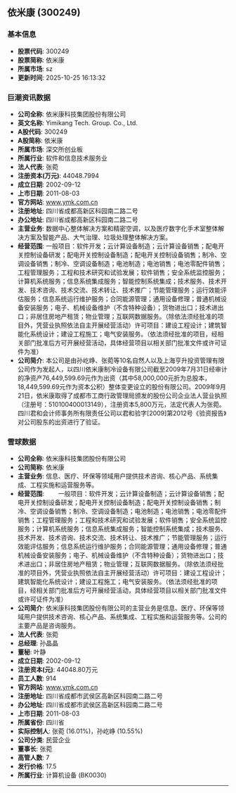 ## 依米康 (300249)

### 基本信息

- **股票代码**: 300249
- **股票简称**: 依米康
- **所属市场**: sz
- **更新时间**: 2025-10-25 16:13:32

### 巨潮资讯数据

- **公司全称**: 依米康科技集团股份有限公司
- **英文名称**: Yimikang Tech. Group. Co., Ltd.
- **A股代码**: 300249
- **A股简称**: 依米康
- **所属市场**: 深交所创业板
- **所属行业**: 软件和信息技术服务业
- **法人代表**: 张菀
- **注册资本(万元)**: 44048.7994
- **成立日期**: 2002-09-12
- **上市日期**: 2011-08-03
- **官方网站**: www.ymk.com.cn
- **注册地址**: 四川省成都高新区科园南二路二号
- **办公地址**: 四川省成都高新区科园南二路二号
- **主营业务**: 数据中心整体解决方案和精密空调，以及医疗数字化手术室整体解决方案及智能产品、大气治理、垃圾处理整体解决方案。
- **经营范围**: 一般项目：软件开发；云计算设备制造；云计算设备销售；配电开关控制设备研发；配电开关控制设备制造；配电开关控制设备销售；制冷、空调设备销售；制冷、空调设备制造；电池制造；电池销售；电池零配件销售；工程管理服务；工程和技术研究和试验发展；软件销售；安全系统监控服务；计算机系统服务；信息系统集成服务；智能控制系统集成；技术服务、技术开发、技术咨询、技术交流、技术转让、技术推广；节能管理服务；运行效能评估服务；信息系统运行维护服务；合同能源管理；通用设备修理；普通机械设备安装服务；电子、机械设备维护（不含特种设备）；货物进出口；技术进出口；非居住房地产租赁；物业管理；互联网数据服务。（除依法须经批准的项目外，凭营业执照依法自主开展经营活动）许可项目：建设工程设计；建筑智能化系统设计；建设工程施工；电气安装服务。（依法须经批准的项目，经相关部门批准后方可开展经营活动，具体经营项目以相关部门批准文件或许可证件为准）
- **公司简介**: 本公司是由孙屹峥、张菀等10名自然人以及上海亨升投资管理有限公司作为发起人，以四川依米康制冷设备有限公司截至2009年7月31日经审计的净资产76,449,599.69元作为出资（其中58,000,000元折为总股本，18,449,599.69元作为资本公积）整体变更设立的股份有限公司。2009年9月21日，依米康取得了成都市工商行政管理局颁发的股份公司企业法人营业执照（注册号：510100400013149），注册资本5,800万元，法定代表人为张菀。四川君和会计师事务所有限责任公司以君和验字[2009]第2012号《验资报告》对公司股东的出资进行了验证。

### 雪球数据

- **公司全称**: 依米康科技集团股份有限公司
- **公司简称**: 依米康
- **主营业务**: 信息、医疗、环保等领域用户提供技术咨询、核心产品、系统集成、工程实施和运营服务等。
- **经营范围**: 　　一般项目：软件开发；云计算设备制造；云计算设备销售；配电开关控制设备研发；配电开关控制设备制造；配电开关控制设备销售；制冷、空调设备销售；制冷、空调设备制造；电池制造；电池销售；电池零配件销售；工程管理服务；工程和技术研究和试验发展；软件销售；安全系统监控服务；计算机系统服务；信息系统集成服务；智能控制系统集成；技术服务、技术开发、技术咨询、技术交流、技术转让、技术推广；节能管理服务；运行效能评估服务；信息系统运行维护服务；合同能源管理；通用设备修理；普通机械设备安装服务；电子、机械设备维护（不含特种设备）；货物进出口；技术进出口；非居住房地产租赁；物业管理；互联网数据服务。（除依法须经批准的项目外，凭营业执照依法自主开展经营活动）许可项目：建设工程设计；建筑智能化系统设计；建设工程施工；电气安装服务。（依法须经批准的项目，经相关部门批准后方可开展经营活动，具体经营项目以相关部门批准文件或许可证件为准）
- **公司简介**: 依米康科技集团股份有限公司的主营业务是信息、医疗、环保等领域用户提供技术咨询、核心产品、系统集成、工程实施和运营服务等。公司的主要产品是咨询服务。
- **法人代表**: 张菀
- **总经理**: 孙晶晶
- **董秘**: 叶静
- **成立日期**: 2002-09-12
- **注册资本(元)**: 44048.80万元
- **员工人数**: 914
- **官方网站**: www.ymk.com.cn
- **注册地址**: 四川省成都市武侯区高新区科园南二路二号
- **办公地址**: 四川省成都市武侯区高新区科园南二路二号
- **上市日期**: 2011-08-03
- **所属省份**: 四川省
- **实际控制人**: 张菀 (16.01%)，孙屹峥 (10.55%)
- **公司分类**: 民营企业
- **董事长**: 张菀
- **高管人数**: 7
- **发行价格**: 17.5
- **所属行业**: 计算机设备 (BK0030)

---